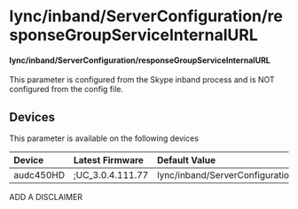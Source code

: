 ﻿---
description: lync/inband/ServerConfiguration/responseGroupServiceInternalURL
search:
    keywords: ['lync','inband','ServerConfiguration','responseGroupServiceInternalURL']
---

# lync/inband/ServerConfiguration/responseGroupServiceInternalURL

#### lync/inband/ServerConfiguration/responseGroupServiceInternalURL

This parameter is configured from the Skype inband process and is NOT configured from the config file.



## Devices
This parameter is available on the following devices

| Device | Latest Firmware | Default Value |
|:---|:---|:---|
| audc450HD | ;UC_3.0.4.111.77 | lync/inband/ServerConfiguration/responseGroupServiceInternalURL= 

ADD A DISCLAIMER
